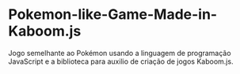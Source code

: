 
# Pokemon-like-Game-Made-in-Kaboom.js

Jogo semelhante ao Pokémon usando a linguagem de programação JavaScript e a biblioteca para auxilio de criação de jogos Kaboom.js.
